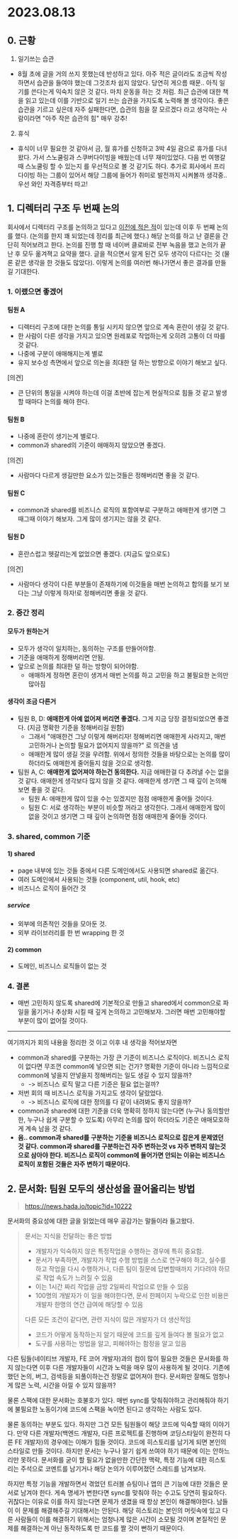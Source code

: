 # 2023.08.13

## 0. 근황

1. 일기쓰는 습관
  - 8월 초에 글을 거의 쓰지 못했는데 반성하고 있다. 아주 적은 글이라도 조금씩 작성하면서 습관을 들여야 했는데 그것조차 쉽지 않았다. 당연히 게으름 때문.. 아직 일기를 쓴다는게 익숙치 않은 것 같다. 마치 운동을 하는 것 처럼. 최근 습관에 대한 책을 읽고 있는데 이를 기반으로 일기 쓰는 습관을 가지도록 노력해 볼 생각이다. 좋은 습관을 기르고 싶은데 자주 실패한다면, 습관의 힘을 잘 모르겠다 라고 생각하는 사람이라면 "아주 작은 습관의 힘" 매우 강추!
2. 휴식
  - 휴식이 너무 필요한 것 같아서 금, 월 휴가를 신청하고 3박 4일 괌으로 휴가를 다녀왔다. 가서 스노쿨링과 스쿠버다이빙을 배웠는데 너무 재미있었다. 다음 번 여행갈 때 스노쿨링 할 수 있는지 를 우선적으로 볼 것 같기도 하다. 추가로 회사에서 프리다이빙 하는 그룹이 있어서 해당 그룹에 들어가 취미로 발전까지 시켜볼까 생각중.. 우선 와인 자격증부터 따고!

## 1. 디렉터리 구조 두 번째 논의

회사에서 디렉터리 구조를 논의하고 있다고 [이전에 적은 적](../07/05.md)이 있는데 이후 두 번째 논의를 했다. (논의를 한지 꽤 되었는데 정리를 최근에 했다.) 해당 논의를 하고 난 결론을 간단히 적어보려고 한다. 논의를 진행 할 때 네이버 클로바로 전부 녹음을 했고 논의가 끝난 후 모두 옮겨젹고 요약을 했다. 글을 적으면서 알게 된건 모두 생각이 다르다는 것 (물론 같은 생각을 한 것들도 많았다). 이렇게 논의를 여러번 해나가면서 좋은 결과를 만들길 기대한다.


### 1. 이랬으면 좋겠어
#### 팀원 A
- 디렉터리 구조에 대한 논의를 통일 시키지 않으면 앞으로 계속 혼란이 생길 것 같다.
- 한 사람이 다른 생각을 가지고 있으면 원레포로 작업하는게 오히려 고통이 더 따를 것 같다.
- 나중에 구분이 애매해지는게 별로
- 유지 보수성 측면에서 앞으로 의논을 최대한 덜 하는 방향으로 이야기 해보고 싶다.

[의견]
- 큰 단위의 통일을 시켜야 하는데 이걸 초반에 잡는게 현실적으로 힘들 것 같고 발생할 때마다 논의를 해야 한다.

#### 팀원 B
- 나중에 혼란이 생기는게 별로다.
- common과 shared의 기준이 애매하지 않았으면 좋겠다.

[의견]
- 사람마다 다르게 생길만한 요소가 있는것들은 정해버리면 좋을 것 같다.

#### 팀원 C
- common과 shared를 비즈니스 로직의 포함여부로 구분하고 애매한게 생기면 그때그때 이야기 해보자. 그게 많이 생기지는 않을 것 같다.

#### 팀원 D
- 혼란스럽고 헷갈리는게 없었으면 좋겠다. (지금도 앞으로도)

[의견]
- 사람마다 생각이 다른 부분들이 존재하기에 이것들을 매번 논의하고 합의를 보기 보다는 그냥 이렇게 하자!로 정해버리면 좋을 것 같다.


### 2. 중간 정리
#### 모두가 원하는거
- 모두가 생각이 일치하는, 동의하는 구조를 만들어야함.
- 기준을 애매하게 정해버리면 안됨.
- 앞으로 논의를 최대한 덜 하는 방향이 되어야함.
  - 애매하게 정하면 혼란이 생겨서 매번 논의를 하고 고민을 하고 불필요한 논의만 많아짐

#### 생각이 조금 다른거
- 팀원 B, D: **애매한게 아예 없어져 버리면 좋겠다.** 그게 지금 당장 결정되었으면 좋겠다. (지금 명확한 기준을 정해버리길 원함)
  - 그래서 "애매한건 그냥 이렇게 해버리자! 정해버리면 애매한게 사라지고, 매번 고민하거나 논의할 필요가 없어지지 않을까?" 로 의견을 냄
  - 애매한게 많이 생길 것을 우려함. 위에서 정의한 것들을 바탕으로는 논의를 많이 하더라도 애매한게 줄어들지 않을 것으로 생각함.
- 팀원 A, C: **애매한게 없어져야 하는건 동의한다.** 지금 애매한걸 다 추려낼 수는 없을 것 같다. 애매한게 생각보다 많지 않을 것 같다. 애매한게 생기면 그 때 깊이 논의해보면 좋을 것 같다.
  - 팀원 A: 애매한게 많이 있을 수는 있겠지만 점점 애매한게 줄어들 것이다.
  - 팀원 C: 서로 생각하는 부분이 비슷할 꺼라고 생각한다. 그래서 애매한게 많이 없을 것이고 생기면 그 때 깊이 논의하면 점점 애매한게 줄어들 것이다.

### 3. shared, common 기준

#### 1) shared
- page 내부에 있는 것들 중에서 다른 도메인에서도 사용되면 shared로 옮긴다.
- 여러 도메인에서 사용되는 것들 (component, util, hook, etc)
- 비즈니스 로직이 들어간 것

##### service
- 외부에 의존적인 것들을 모아둔 것.
- 외부 라이브러리를 한 번 wrapping 한 것

#### 2) common
- 도메인, 비즈니스 로직들이 없는 것

### 4. 결론
- 매번 고민하지 않도록 shared에 기본적으로 만들고 shared에서 common으로 파일을 옮기거나 추상화 시킬 때 깊게 논의하고 고민해보자. 그러면 매번 고민해야할 부분이 많이 없어질 것이다.

---

여기까지가 회의 내용을 정리한 것 이고 이후 내 생각을 적어보자면

- common과 shared를 구분하는 가장 큰 기준이 비즈니스 로직이다. 비즈니스 로직이 없다면 무조껀 common에 넣으면 되는 건가? 명확한 기준이 아니라 느낌적으로 common에 넣을지 안넣을지 정해버리는 일도 생길 수 있지 않을까?
  - -> 비즈니스 로직 말고 다른 기준은 필요 없는걸까?
- 저번 회의 때 비즈니스 로직을 가지고도 생각이 달랐었다. 
  - -> 비즈니스 로직에 대한 정의를 다 같이 내려봐도 좋지 않을까?
- common과 shared에 대한 기준을 더욱 명확히 정하지 않는다면 (누구나 동의할만한, 누구나 쉽게 구분할 수 있도록) 아무리 논의를 많이 하더라도 기준은 애매모호하게 계속 남을 것 같다.
- **음.. common과 shared를 구분하는 기준을 비즈니스 로직으로 잡은게 문제였던 것 같다. common과 shared를 구분하는건 자주 변하는것 vs 자주 변하지 않는것 으로 삼아야 한다. 비즈니스 로직이 common에 들어가면 안되는 이유는 비즈니스 로직이 포함된 것들은 자주 변하기 때문이다.**

## 2. 문서화: 팀원 모두의 생산성을 끌어올리는 방법

> https://news.hada.io/topic?id=10222

문서화의 중요성에 대한 글을 읽었는데 매우 공감가는 말들이라 들고왔다.

> 문서는 지식을 전달하는 좋은 방법
> - 개발자가 익숙하지 않은 특정작업을 수행하는 경우에 특히 중요함.
> - 문서가 부족하면, 개발자가 작업 수행 방법을 스스로 연구해야 하고, 실수를 하고 작업을 다시 수행하거나, 다른 팀이 질문에 답변할때까지 기다려야 하므로 작업 속도가 느려질 수 있음
> - 이는 1시간 짜리 작업을 금방 2일짜리 작업으로 만들 수 있음
> - 100명의 개발자가 이 일을 해야한다면, 문서 한페이지 누락으로 인한 비용은 개발자 한명의 연간 급여에 해당할 수 있음
> 
> 다른 모든 조건이 같다면, 관련 지식이 많은 개발자가 더 생산적임
> - 코드가 어떻게 동작하는지 알기 때문에 코드를 깊게 들여다 볼 필요가 없고
> - 도구를 사용하는 방법을 알고, 피해야하는 함정을 알고 있음

다른 팀들(네이티브 개발자, FE 코어 개발자)과의 컴이 많이 필요한 것들은 문서화를 하지 않는다면 이후 다른 개발자들이 시간과 노력을 매우 많이 사용하게 될 것이다. 기존에 했던 논의, 버그, 검색등을 되풀이하는건 정말로 없어져야 한다. 문서화만 잘해도 엄청나게 많은 노력, 시간을 아낄 수 있지 않을까?

물론 스팩에 대한 문서화는 호불호가 있다. 매번 sync를 맞춰줘야하고 관리해줘야 하기에 불필요한 노동이기에 코드에 스팩을 녹이면 된다고 생각하는 사람도 있다.

물론 동의하는 부분도 있다. 하지만 그건 모든 팀원들이 해당 코드에 익숙할 때의 이야기다. 만약 다른 개발자(백엔드 개발자, 다른 프로젝트를 진행하며 코딩스타일이 완전히 다른 FE 개발자)의 경우에는 이해가 힘들 것이다. 코드에 히스토리를 남기게 되면 본인의 스타일로 만들 것이다. 하지만 문서는 누구나 알기 쉽게 쓰여야 하기 때문에 이는 안하느리만 못하다. 문서화를 굳이 할 필요가 없을만한 간단한 맥락, 특정 기능에 대한 히스토리는 주석으로 코멘트를 남기거나 해당 논의가 이루어졌던 스레드를 남겨보자.

하지만 특정 기능을 개발하면서 겪었던 트러블 슈팅이나 앱의 큰 기능에 대한 것들은 문서로 남겨야 한다. 게속 명세가 변한다면 sync를 맞춰야 하는 수고도 당연히 필요하다. 귀찮다는 이유로 이를 하지 않는다면 문제가 생겼을 때 항상 본인이 해결해야한다. 남들이 이 문제를 해결해주길 기대해서는 안된다. 해당 히스토리는 본인의 머릿속에 있고 다른 사람들이 이를 해결하기 위해서는 엄청나게 많은 시간이 소모될 것이며 본질적인 문제를 해결하는게 아닌 동작하도록 만 코드를 짤 것이 뻔하기 때문이다.
